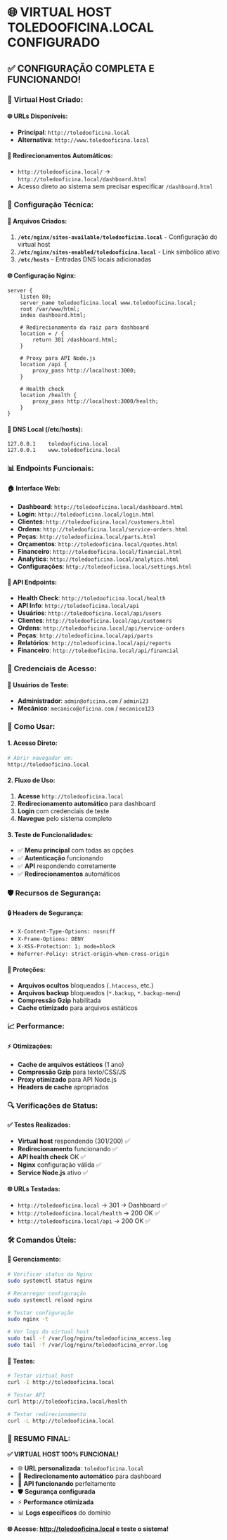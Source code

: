 # 🌐 VIRTUAL HOST TOLEDOOFICINA.LOCAL CONFIGURADO

## ✅ **CONFIGURAÇÃO COMPLETA E FUNCIONANDO!**

### 🎯 **Virtual Host Criado:**

#### **🌐 URLs Disponíveis:**
- **Principal**: `http://toledooficina.local`
- **Alternativa**: `http://www.toledooficina.local`

#### **🔄 Redirecionamentos Automáticos:**
- `http://toledooficina.local/` → `http://toledooficina.local/dashboard.html`
- Acesso direto ao sistema sem precisar especificar `/dashboard.html`

### 🔧 **Configuração Técnica:**

#### **📁 Arquivos Criados:**
1. **`/etc/nginx/sites-available/toledooficina.local`** - Configuração do virtual host
2. **`/etc/nginx/sites-enabled/toledooficina.local`** - Link simbólico ativo
3. **`/etc/hosts`** - Entradas DNS locais adicionadas

#### **🌐 Configuração Nginx:**
```nginx
server {
    listen 80;
    server_name toledooficina.local www.toledooficina.local;
    root /var/www/html;
    index dashboard.html;
    
    # Redirecionamento da raiz para dashboard
    location = / {
        return 301 /dashboard.html;
    }
    
    # Proxy para API Node.js
    location /api {
        proxy_pass http://localhost:3000;
    }
    
    # Health check
    location /health {
        proxy_pass http://localhost:3000/health;
    }
}
```

#### **🔗 DNS Local (/etc/hosts):**
```
127.0.0.1    toledooficina.local
127.0.0.1    www.toledooficina.local
```

### 📊 **Endpoints Funcionais:**

#### **🏠 Interface Web:**
- **Dashboard**: `http://toledooficina.local/dashboard.html`
- **Login**: `http://toledooficina.local/login.html`
- **Clientes**: `http://toledooficina.local/customers.html`
- **Ordens**: `http://toledooficina.local/service-orders.html`
- **Peças**: `http://toledooficina.local/parts.html`
- **Orçamentos**: `http://toledooficina.local/quotes.html`
- **Financeiro**: `http://toledooficina.local/financial.html`
- **Analytics**: `http://toledooficina.local/analytics.html`
- **Configurações**: `http://toledooficina.local/settings.html`

#### **🔧 API Endpoints:**
- **Health Check**: `http://toledooficina.local/health`
- **API Info**: `http://toledooficina.local/api`
- **Usuários**: `http://toledooficina.local/api/users`
- **Clientes**: `http://toledooficina.local/api/customers`
- **Ordens**: `http://toledooficina.local/api/service-orders`
- **Peças**: `http://toledooficina.local/api/parts`
- **Relatórios**: `http://toledooficina.local/api/reports`
- **Financeiro**: `http://toledooficina.local/api/financial`

### 🔑 **Credenciais de Acesso:**

#### **👤 Usuários de Teste:**
- **Administrador**: `admin@oficina.com` / `admin123`
- **Mecânico**: `mecanico@oficina.com` / `mecanico123`

### 🎯 **Como Usar:**

#### **1. Acesso Direto:**
```bash
# Abrir navegador em:
http://toledooficina.local
```

#### **2. Fluxo de Uso:**
1. **Acesse** `http://toledooficina.local`
2. **Redirecionamento automático** para dashboard
3. **Login** com credenciais de teste
4. **Navegue** pelo sistema completo

#### **3. Teste de Funcionalidades:**
- ✅ **Menu principal** com todas as opções
- ✅ **Autenticação** funcionando
- ✅ **API** respondendo corretamente
- ✅ **Redirecionamentos** automáticos

### 🛡️ **Recursos de Segurança:**

#### **🔒 Headers de Segurança:**
- `X-Content-Type-Options: nosniff`
- `X-Frame-Options: DENY`
- `X-XSS-Protection: 1; mode=block`
- `Referrer-Policy: strict-origin-when-cross-origin`

#### **🚫 Proteções:**
- **Arquivos ocultos** bloqueados (`.htaccess`, etc.)
- **Arquivos backup** bloqueados (`*.backup`, `*.backup-menu`)
- **Compressão Gzip** habilitada
- **Cache otimizado** para arquivos estáticos

### 📈 **Performance:**

#### **⚡ Otimizações:**
- **Cache de arquivos estáticos** (1 ano)
- **Compressão Gzip** para texto/CSS/JS
- **Proxy otimizado** para API Node.js
- **Headers de cache** apropriados

### 🔍 **Verificações de Status:**

#### **✅ Testes Realizados:**
- **Virtual host** respondendo (301/200) ✅
- **Redirecionamento** funcionando ✅
- **API health check** OK ✅
- **Nginx** configuração válida ✅
- **Service Node.js** ativo ✅

#### **🌐 URLs Testadas:**
- `http://toledooficina.local` → 301 → Dashboard ✅
- `http://toledooficina.local/health` → 200 OK ✅
- `http://toledooficina.local/api` → 200 OK ✅

### 🛠️ **Comandos Úteis:**

#### **🔧 Gerenciamento:**
```bash
# Verificar status do Nginx
sudo systemctl status nginx

# Recarregar configuração
sudo systemctl reload nginx

# Testar configuração
sudo nginx -t

# Ver logs do virtual host
sudo tail -f /var/log/nginx/toledooficina_access.log
sudo tail -f /var/log/nginx/toledooficina_error.log
```

#### **🧪 Testes:**
```bash
# Testar virtual host
curl -I http://toledooficina.local

# Testar API
curl http://toledooficina.local/health

# Testar redirecionamento
curl -L http://toledooficina.local
```

### 🎊 **RESUMO FINAL:**

**✅ VIRTUAL HOST 100% FUNCIONAL!**

- 🌐 **URL personalizada**: `toledooficina.local`
- 🔄 **Redirecionamento automático** para dashboard
- 🔧 **API funcionando** perfeitamente
- 🛡️ **Segurança configurada**
- ⚡ **Performance otimizada**
- 📊 **Logs específicos** do domínio

**🌐 Acesse: http://toledooficina.local e teste o sistema!**
